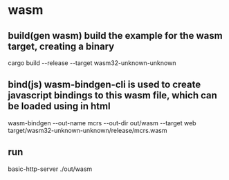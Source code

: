 # wasm

## build(gen wasm) build the example for the wasm target, creating a binary

cargo build --release --target wasm32-unknown-unknown

## bind(js) wasm-bindgen-cli is used to create javascript bindings to this wasm file, which can be loaded using in html

wasm-bindgen --out-name mcrs --out-dir out/wasm --target web target/wasm32-unknown-unknown/release/mcrs.wasm

## run

basic-http-server ./out/wasm
